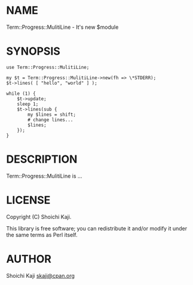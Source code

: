 # NAME

Term::Progress::MulitiLine - It's new $module

# SYNOPSIS

    use Term::Progress::MulitiLine;

    my $t = Term::Progress::MulitiLine->new(fh => \*STDERR);
    $t->lines( [ "hello", "world" ] );

    while (1) {
        $t->update;
        sleep 1;
        $t->lines(sub {
            my $lines = shift;
            # change lines...
            $lines;
        });
    }

# DESCRIPTION

Term::Progress::MulitiLine is ...

# LICENSE

Copyright (C) Shoichi Kaji.

This library is free software; you can redistribute it and/or modify
it under the same terms as Perl itself.

# AUTHOR

Shoichi Kaji <skaji@cpan.org>
